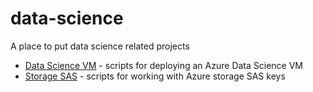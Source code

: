 # data-science
A place to put data science related projects

- [Data Science VM](./tree/master/data-science-vm) - scripts for deploying an Azure Data Science VM
- [Storage SAS](./tree/master/storage-sas) - scripts for working with Azure storage SAS keys
